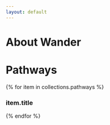 ```yaml
---
layout: default
---
```


# About Wander
# Pathways
{% for item in collections.pathways %}
### item.title
{% endfor %}